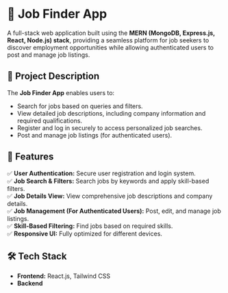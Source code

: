 # 🚀 Job Finder App

A full-stack web application built using the **MERN (MongoDB, Express.js, React, Node.js) stack**, providing a seamless platform for job seekers to discover employment opportunities while allowing authenticated users to post and manage job listings.

## 📌 Project Description
The **Job Finder App** enables users to:
- Search for jobs based on queries and filters.
- View detailed job descriptions, including company information and required qualifications.
- Register and log in securely to access personalized job searches.
- Post and manage job listings (for authenticated users).

## 🌟 Features
✅ **User Authentication:** Secure user registration and login system.  
✅ **Job Search & Filters:** Search jobs by keywords and apply skill-based filters.  
✅ **Job Details View:** View comprehensive job descriptions and company details.  
✅ **Job Management (For Authenticated Users):** Post, edit, and manage job listings.  
✅ **Skill-Based Filtering:** Find jobs based on required skills.  
✅ **Responsive UI:** Fully optimized for different devices.  

## 🛠️ Tech Stack
- **Frontend:** React.js, Tailwind CSS  
- **Backend**

